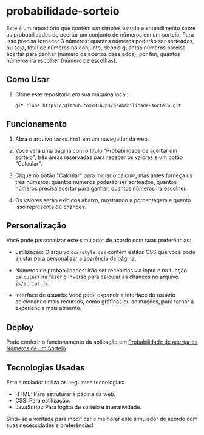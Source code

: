 # probabilidade-sorteio

Este é um repositório que contém um simples estudo e entendimento sobre as probabilidades de acertar um conjunto de números em um sorteio. Para isso precisa fornecer 3 números: quantos números poderão ser sorteados, ou seja, total de números no conjunto, depois quantos números precisa acertar para ganhar (número de acertos desejados), por fim, quantos números irá escolher (número de escolhas).

## Como Usar

1. Clone este repositório em sua máquina local:

   ```shell
   git clone https://github.com/RTAcps/probabilidade-sorteio.git
   ```

## Funcionamento

1. Abra o arquivo `index.html` em um navegador da web.

2. Você verá uma página com o título "Probabilidade de acertar um sorteio", três áreas reservadas para receber os valores e um botão "Calcular".

3. Clique no botão "Calcular" para iniciar o cálculo, mas antes forneça os três números: quantos números poderão ser sorteados, quantos números precisa acertar para ganhar, quantos números irá escolher.

4. Os valores serão exibidos abaixo, mostrando a porcentagem e quanto isso representa de chances.

## Personalização

Você pode personalizar este simulador de acordo com suas preferências:

- Estilização: O arquivo `css/style.css` contém estilos CSS que você pode ajustar para personalizar a aparência da página.

- Números de probabilidades: irão ser recebidos via input e na função `calcularX` irá fazer o inverso para calcular as chances no arquivo `js/script.js`.

- Interface de usuário: Você pode expandir a interface do usuário adicionando mais recursos, como gráficos ou animações, para tornar a experiência mais atraente.


## Deploy

Pode conferir o funcionamento da aplicação em [Probabilidade de acertar os Números de um Sorteio](https://rtacps.github.io/probabilidade-sorteio/)

## Tecnologias Usadas

Este simulador utiliza as seguintes tecnologias:

- HTML: Para estruturar a página da web.
- CSS: Para estilização.
- JavaScript: Para lógica de sorteio e interatividade.

Sinta-se à vontade para modificar e melhorar este simulador de acordo com suas necessidades e preferências!
